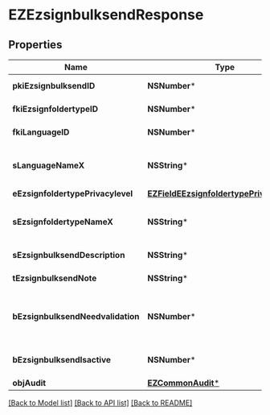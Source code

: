 # EZEzsignbulksendResponse

## Properties
Name | Type | Description | Notes
------------ | ------------- | ------------- | -------------
**pkiEzsignbulksendID** | **NSNumber*** | The unique ID of the Ezsignbulksend | 
**fkiEzsignfoldertypeID** | **NSNumber*** | The unique ID of the Ezsignfoldertype. | 
**fkiLanguageID** | **NSNumber*** | The unique ID of the Language.  Valid values:  |Value|Description| |-|-| |1|French| |2|English| | 
**sLanguageNameX** | **NSString*** | The Name of the Language in the language of the requester | 
**eEzsignfoldertypePrivacylevel** | [**EZFieldEEzsignfoldertypePrivacylevel***](EZFieldEEzsignfoldertypePrivacylevel.md) |  | 
**sEzsignfoldertypeNameX** | **NSString*** | The name of the Ezsignfoldertype in the language of the requester | 
**sEzsignbulksendDescription** | **NSString*** | The description of the Ezsignbulksend | 
**tEzsignbulksendNote** | **NSString*** | Note about the Ezsignbulksend | 
**bEzsignbulksendNeedvalidation** | **NSNumber*** | Whether the Ezsigntemplatepackage was automatically modified and needs a manual validation | 
**bEzsignbulksendIsactive** | **NSNumber*** | Whether the Ezsignbulksend is active or not | 
**objAudit** | [**EZCommonAudit***](EZCommonAudit.md) |  | 

[[Back to Model list]](../README.md#documentation-for-models) [[Back to API list]](../README.md#documentation-for-api-endpoints) [[Back to README]](../README.md)



